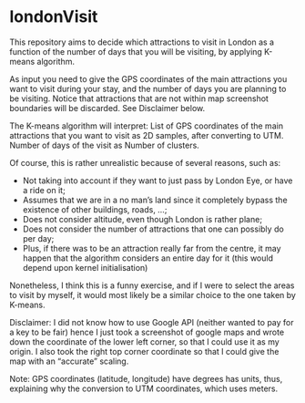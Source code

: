 # londonVisit

This repository aims to decide which attractions to visit in London as a function of the number of days that you will be visiting, by applying K-means algorithm.

As input you need to give the GPS coordinates of the main attractions you want to visit during your stay, and the number of days you are planning to be visiting.
Notice that attractions that are not within map screenshot boundaries will be discarded. See Disclaimer below.

The K-means algorithm will interpret:
List of GPS coordinates of the main attractions that you want to visit as 2D samples, after converting to UTM.
Number of days of the visit as Number of clusters.

Of course, this is rather unrealistic because of several reasons, such as:
- Not taking into account if they want to just pass by London Eye, or have a ride on it; 
- Assumes that we are in a no man’s land since it completely bypass the existence of other buildings, roads, …; 
- Does not consider altitude, even though London is rather plane;
- Does not consider the number of attractions that one can possibly do per day;
- Plus, if there was to be an attraction really far from the centre, it may happen that the algorithm considers an entire day for it (this would depend upon kernel initialisation)

Nonetheless, I think this is a funny exercise, and if I were to select the areas to visit by myself, it would most likely be a similar choice to the one taken by K-means.

Disclaimer: I did not know how to use Google API (neither wanted to pay for a key to be fair) hence I just took a screenshot of google maps and wrote down the coordinate of the lower left corner, so that I could use it as my origin. I also took the right top corner coordinate so that I could give the map with an “accurate” scaling. 

Note: GPS coordinates (latitude, longitude) have degrees has units, thus, explaining why the conversion to UTM coordinates, which uses meters.
